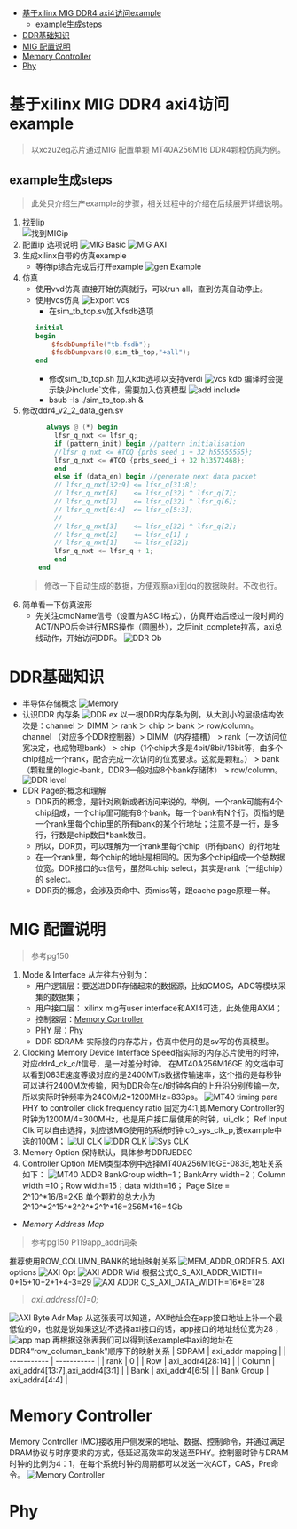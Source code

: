 <!-- TOC -->

- [基于xilinx MIG DDR4 axi4访问example](#基于xilinx-mig-ddr4-axi4访问example)
    - [example生成steps](#example生成steps)
- [DDR基础知识](#ddr基础知识)
- [MIG 配置说明](#mig-配置说明)
- [Memory Controller](#memory-controller)
- [Phy](#phy)

<!-- /TOC -->
# 基于xilinx MIG DDR4 axi4访问example  
> 以xczu2eg芯片通过MIG 配置单颗 MT40A256M16 DDR4颗粒仿真为例。  
## example生成steps  
> 此处只介绍生产example的步骤，相关过程中的介绍在后续展开详细说明。

1. 找到ip  
    ![找到MIGip](image-2.png)        
2. 配置ip
选项说明
    ![MIG Basic](image-3.png)
    ![MIG AXI](image-4.png)
3. 生成xilinx自带的仿真example
    - 等待ip综合完成后打开example
        ![gen Example](image-5.png)
4. 仿真
    - 使用vvd仿真
      直接开始仿真就行，可以run all，直到仿真自动停止。
    - 使用vcs仿真
        ![Export vcs](image-6.png)
        - 在sim_tb_top.sv加入fsdb选项
        ```verilog
        initial
        begin
            $fsdbDumpfile("tb.fsdb");
            $fsdbDumpvars(0,sim_tb_top,"+all");
        end
        ```
        - 修改sim_tb_top.sh
            加入kdb选项以支持verdi
            ![vcs kdb](image-7.png)
            编译时会提示缺少include`文件，需要加入仿真模型
            ![add include](image-8.png)
        - bsub -Is ./sim_tb_top.sh &
5. 修改ddr4_v2_2_data_gen.sv
    ```verilog
          always @ (*) begin
            lfsr_q_nxt <= lfsr_q;
            if (pattern_init) begin //pattern initialisation
            //lfsr_q_nxt <= #TCQ {prbs_seed_i + 32'h55555555};
            lfsr_q_nxt <= #TCQ {prbs_seed_i + 32'h13572468};
            end
            else if (data_en) begin //generate next data packet
            // lfsr_q_nxt[32:9] <= lfsr_q[31:8];
            // lfsr_q_nxt[8]    <= lfsr_q[32] ^ lfsr_q[7];
            // lfsr_q_nxt[7]    <= lfsr_q[32] ^ lfsr_q[6];
            // lfsr_q_nxt[6:4]  <= lfsr_q[5:3];
            // 
            // lfsr_q_nxt[3]    <= lfsr_q[32] ^ lfsr_q[2];
            // lfsr_q_nxt[2]    <= lfsr_q[1] ;
            // lfsr_q_nxt[1]    <= lfsr_q[32];
            lfsr_q_nxt <= lfsr_q + 1;
            end
        end
    ```
    > 修改一下自动生成的数据，方便观察axi到dq的数据映射。不改也行。
6. 简单看一下仿真波形
    - 先关注cmdName信号（设置为ASCII格式），仿真开始后经过一段时间的ACT/NPO后会进行MRS操作（圆圈处），之后init_complete拉高，axi总线动作，开始访问DDR。
        ![DDR Ob](image-9.png)
# DDR基础知识
- 半导体存储概念
    ![Memory](image-10.png)
- 认识DDR 内存条
    ![DDR ex](image-11.png)
    以一根DDR内存条为例，从大到小的层级结构依次是：channel ＞ DIMM ＞ rank ＞ chip ＞ bank ＞ row/column。
    channel （对应多个DDR控制器）> DIMM（内存插槽） > rank（一次访问位宽决定，也成物理bank） > chip（1个chip大多是4bit/8bit/16bit等，由多个chip组成一个rank，配合完成一次访问的位宽要求。这就是颗粒。） > bank（颗粒里的logic-bank，DDR3一般对应8个bank存储体） > row/column。
    ![DDR level](image-12.png)
- DDR Page的概念和理解
    - DDR页的概念，是针对刷新或者访问来说的，举例，一个rank可能有4个chip组成，一个chip里可能有8个bank，每一个bank有N个行。页指的是一个rank里每个chip里的所有bank的某个行地址；注意不是一行，是多行，行数是chip数目*bank数目。
    - 所以，DDR页，可以理解为一个rank里每个chip（所有bank）的行地址
    - 在一个rank里，每个chip的地址是相同的。因为多个chip组成一个总数据位宽。DDR接口的cs信号，虽然叫chip select，其实是rank（一组chip）的 select。
    - DDR页的概念，会涉及页命中、页miss等，跟cache page原理一样。
# MIG 配置说明
> 参考pg150
1. Mode & Interface
    从左往右分别为：
    - 用户逻辑层：要送进DDR存储起来的数据源，比如CMOS，ADC等模块采集的数据集；
    - 用户接口层： xilinx mig有user interface和AXI4可选，此处使用AXI4；
    - 控制器层：[Memory Controller](#memory-controller)
    - PHY 层：[Phy](#phy)
    - DDR SDRAM: 实际接的内存芯片，仿真中使用的是sv写的仿真模型。
2. Clocking
Memory Device Interface Speed指实际的内存芯片使用的时钟，对应ddr4_ck_c/t信号，是一对差分时钟。
在MT40A256M16GE 的文档中可以看到083E速度等级对应的是2400MT/s数据传输速率，这个指的是每秒钟可以进行2400M次传输，因为DDR会在c/t时钟各自的上升沿分别传输一次，所以实际时钟频率为2400M/2=1200MHz=833ps。
![MT40 timing para](image-14.png)
PHY to controller click frequency ratio 固定为4:1;即Memory Controller的时钟为1200M/4=300MHz，也是用户接口层使用的时钟，ui_clk；
Ref Input Clk 可以自由选择，对应该MIG使用的系统时钟 c0_sys_clk_p,该example中选的100M；
![UI CLK](image-15.png)
![DDR CLK](image-16.png)
![Sys CLK](image-17.png)
3. Memory Option
    保持默认，具体参考DDRJEDEC
4. Controller Option
MEM类型本例中选择MT40A256M16GE-083E,地址关系如下：
![MT40 ADDR](image-18.png)
BankGroup width=1；BankArry width=2；Column width =10；Row width=15；data width=16；
Page Size = 2^10^*16/8=2KB
单个颗粒的总大小为 2^10^\*2^15^\*2^2^\*2^1^\*16=256M\*16=4Gb
- *Memory Address Map*
>参考pg150 P119app_addr词条   

推荐使用ROW_COLUMN_BANK的地址映射关系
![MEM_ADDR_ORDER](image-19.png)
5. AXI options
![AXI Opt](image-20.png)
![AXI ADDR Wid](image-21.png)
根据公式C_S_AXI_ADDR_WIDTH= 0+15+10+2+1+4-3=29
![AXI ADDR](image-22.png)
C_S_AXI_DATA_WIDTH=16*8=128
>*axi_address[0]=0;*

![AXI Byte Adr Map](image-23.png)
从这张表可以知道，AXI地址会在app接口地址上补一个最低位的0，也就是说如果这边不选择axi接口的话，app接口的地址线位宽为28；
![app map](image-24.png)
再根据这张表我们可以得到该example中axi的地址在DDR4“row_columan_bank"顺序下的映射关系
| SDRAM      | axi_addr mapping |
| ----------- | ----------- |
| rank       | 0       |
| Row   | axi_addr4[28:14]        |
| Column | axi_addr4[13:7],axi_addr4[3:1]  |
| Bank | axi_addr4[6:5] |
| Bank Group | axi_addr4[4:4] |


# Memory Controller  
Memory Controller (MC)接收用户侧发来的地址、数据、控制命令，并通过满足DRAM协议与时序要求的方式，低延迟高效率的发送至PHY。控制器时钟与DRAM时钟的比例为4：1，在每个系统时钟的周期都可以发送一次ACT，CAS，Pre命令。
![Memory Controller](image-13.png)
# Phy
